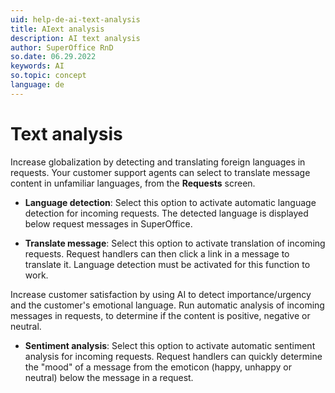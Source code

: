 ```yaml
---
uid: help-de-ai-text-analysis
title: AIext analysis
description: AI text analysis
author: SuperOffice RnD
so.date: 06.29.2022
keywords: AI
so.topic: concept
language: de
---
```


# Text analysis

Increase globalization by detecting and translating foreign languages in requests. Your customer support agents can select to translate message content in unfamiliar languages, from the **Requests** screen.

* **Language detection**: Select this option to activate automatic language detection for incoming requests. The detected language is displayed below request messages in SuperOffice.

* **Translate message**: Select this option to activate translation of incoming requests. Request handlers can then click a link in a message to translate it. Language detection must be activated for this function to work.

Increase customer satisfaction by using AI to detect importance/urgency and the customer's emotional language. Run automatic analysis of incoming messages in requests, to determine if the content is positive, negative or neutral.

* **Sentiment analysis**: Select this option to activate automatic sentiment analysis for incoming requests. Request handlers can quickly determine the "mood" of a message from the emoticon (happy, unhappy or neutral) below the message in a request.

